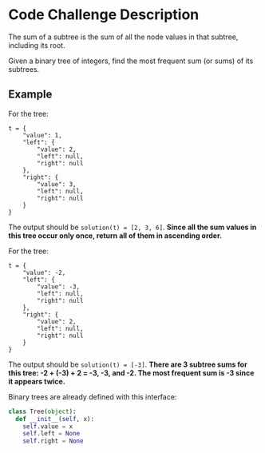 # Code Challenge Description

The sum of a subtree is the sum of all the node values in that subtree, including its root.

Given a binary tree of integers, find the most frequent sum (or sums) of its subtrees.

## Example

For the tree:

```
t = {
    "value": 1,
    "left": {
        "value": 2,
        "left": null,
        "right": null
    },
    "right": {
        "value": 3,
        "left": null,
        "right": null
    }
}
```
The output should be `solution(t) = [2, 3, 6]`.
**Since all the sum values in this tree occur only once, return all of them in ascending order.**

For the tree:

```
t = {
    "value": -2,
    "left": {
        "value": -3,
        "left": null,
        "right": null
    },
    "right": {
        "value": 2,
        "left": null,
        "right": null
    }
}
```

The output should be `solution(t) = [-3]`.
**There are 3 subtree sums for this tree: -2 + (-3) + 2 = -3, -3, and -2. The most frequent sum is -3 since it appears twice.**

Binary trees are already defined with this interface:

```python
class Tree(object):
  def __init__(self, x):
    self.value = x
    self.left = None
    self.right = None
```
